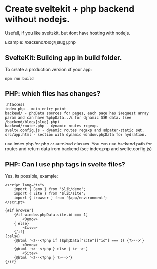 # Create sveltekit + php backend without nodejs.

Usefull, if you like sveltekit, but dont have hosting with nodejs.

Example: /backend/blog/[slug].php


## SvelteKit: Building app in build folder.

To create a production version of your app:

```bash
npm run build
```

## PHP: which files has changes?

```
.htaccess
index.php - main entry point
backend/ - phpData sources for pages, each page has $request array param and can have %phpData...% for dynamic SSR data. (see /backend/blog/[slug].php)
backend/routes.php - dynamic routes regexp.
svelte.config.js - dynamic routes regexp and adpater-static set.
src/app.html - section with dynamic window.phpData for hydration.
```
use index.php for php or autoload classes.
You can use backend path for routes and return data from backend (see index.php and svelte.config.js)


## PHP: Can I use php tags in svelte files?

Yes, its possible, example:

```
<script lang="ts">
    import { Demo } from '$lib/demo';
    import { Site } from '$lib/site';
    import { browser } from '$app/environment';
</script>

{#if browser}
    {#if window.phpData.site.id === 1}
        <Demo/>
    {:else}
        <Site/>
    {/if}
{:else}
    {@html '<!--<?php if ($phpData["site"]["id"] === 1) {?>-->'}
        <Demo/>
    {@html '<!--<?php } else { ?>-->'}
        <Site/>
    {@html '<!--<?php } ?>-->'}
{/if}
```
